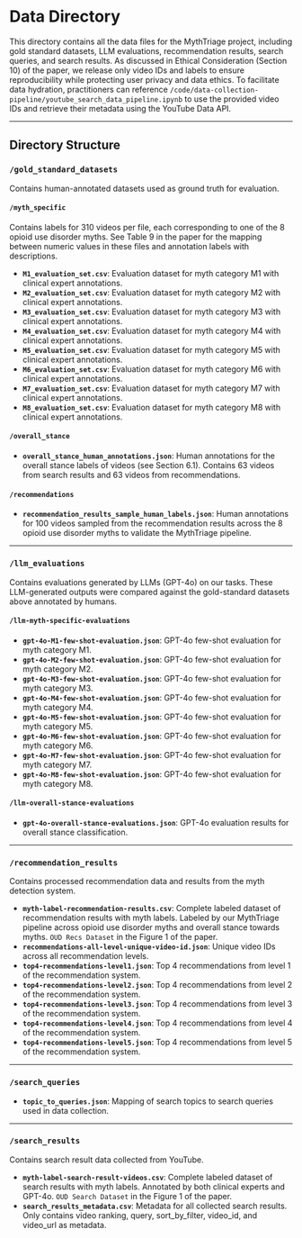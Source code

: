 # Data Directory

This directory contains all the data files for the MythTriage project, including gold standard datasets, LLM evaluations, recommendation results, search queries, and search results. As discussed in Ethical Consideration (Section 10) of the paper, we release only video IDs and labels to ensure reproducibility while protecting user privacy and data ethics. To facilitate data hydration, practitioners can reference `/code/data-collection-pipeline/youtube_search_data_pipeline.ipynb` to use the provided video IDs and retrieve their metadata using the YouTube Data API.

---

## Directory Structure

### `/gold_standard_datasets`
Contains human-annotated datasets used as ground truth for evaluation. 

#### `/myth_specific`
Contains labels for 310 videos per file, each corresponding to one of the 8 opioid use disorder myths. See Table 9 in the paper for the mapping between numeric values in these files and annotation labels with descriptions.
- **`M1_evaluation_set.csv`**: Evaluation dataset for myth category M1 with clinical expert annotations.
- **`M2_evaluation_set.csv`**: Evaluation dataset for myth category M2 with clinical expert annotations.
- **`M3_evaluation_set.csv`**: Evaluation dataset for myth category M3 with clinical expert annotations.
- **`M4_evaluation_set.csv`**: Evaluation dataset for myth category M4 with clinical expert annotations.
- **`M5_evaluation_set.csv`**: Evaluation dataset for myth category M5 with clinical expert annotations.
- **`M6_evaluation_set.csv`**: Evaluation dataset for myth category M6 with clinical expert annotations.
- **`M7_evaluation_set.csv`**: Evaluation dataset for myth category M7 with clinical expert annotations.
- **`M8_evaluation_set.csv`**: Evaluation dataset for myth category M8 with clinical expert annotations.

#### `/overall_stance`
- **`overall_stance_human_annotations.json`**: Human annotations for the overall stance labels of videos (see Section 6.1). Contains 63 videos from search results and 63 videos from recommendations. 

#### `/recommendations`
- **`recommendation_results_sample_human_labels.json`**: Human annotations for 100 videos sampled from the recommendation results across the 8 opioid use disorder myths to validate the MythTriage pipeline.

---

### `/llm_evaluations`
Contains evaluations generated by LLMs (GPT-4o) on our tasks. These LLM-generated outputs were compared against the gold-standard datasets above annotated by humans. 

#### `/llm-myth-specific-evaluations`
- **`gpt-4o-M1-few-shot-evaluation.json`**: GPT-4o few-shot evaluation for myth category M1.
- **`gpt-4o-M2-few-shot-evaluation.json`**: GPT-4o few-shot evaluation for myth category M2.
- **`gpt-4o-M3-few-shot-evaluation.json`**: GPT-4o few-shot evaluation for myth category M3.
- **`gpt-4o-M4-few-shot-evaluation.json`**: GPT-4o few-shot evaluation for myth category M4.
- **`gpt-4o-M5-few-shot-evaluation.json`**: GPT-4o few-shot evaluation for myth category M5.
- **`gpt-4o-M6-few-shot-evaluation.json`**: GPT-4o few-shot evaluation for myth category M6.
- **`gpt-4o-M7-few-shot-evaluation.json`**: GPT-4o few-shot evaluation for myth category M7.
- **`gpt-4o-M8-few-shot-evaluation.json`**: GPT-4o few-shot evaluation for myth category M8.

#### `/llm-overall-stance-evaluations`
- **`gpt-4o-overall-stance-evaluations.json`**: GPT-4o evaluation results for overall stance classification.

---

### `/recommendation_results`
Contains processed recommendation data and results from the myth detection system.

- **`myth-label-recommendation-results.csv`**: Complete labeled dataset of recommendation results with myth labels. Labeled by our MythTriage pipeline across opioid use disorder myths and overall stance towards myths. `OUD Recs Dataset` in the Figure 1 of the paper. 
- **`recommendations-all-level-unique-video-id.json`**: Unique video IDs across all recommendation levels.
- **`top4-recommendations-level1.json`**: Top 4 recommendations from level 1 of the recommendation system.
- **`top4-recommendations-level2.json`**: Top 4 recommendations from level 2 of the recommendation system.
- **`top4-recommendations-level3.json`**: Top 4 recommendations from level 3 of the recommendation system.
- **`top4-recommendations-level4.json`**: Top 4 recommendations from level 4 of the recommendation system.
- **`top4-recommendations-level5.json`**: Top 4 recommendations from level 5 of the recommendation system.

---

### `/search_queries`
- **`topic_to_queries.json`**: Mapping of search topics to search queries used 
in data collection.

---

### `/search_results`
Contains search result data collected from YouTube.

- **`myth-label-search-result-videos.csv`**: Complete labeled dataset of search results with myth labels. Annotated by both clinical experts and GPT-4o. `OUD Search Dataset` in the Figure 1 of the paper.
- **`search_results_metadata.csv`**: Metadata for all collected search results. Only contains video ranking, query, sort_by_filter, video_id, and video_url as metadata.

